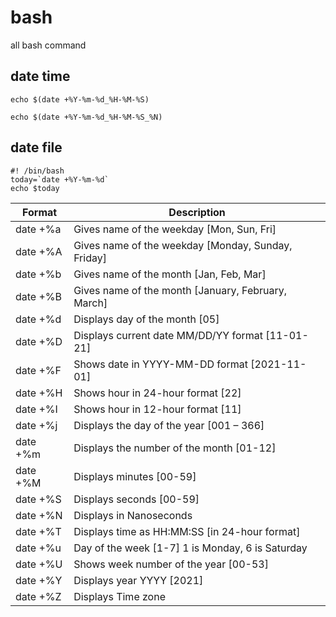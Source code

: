 # bash
all bash command 


## date time

````
echo $(date +%Y-%m-%d_%H-%M-%S)

echo $(date +%Y-%m-%d_%H-%M-%S_%N)
````

## date file

````
#! /bin/bash
today=`date +%Y-%m-%d`
echo $today
````

|Format | Description|
|----|----|
|date +%a | Gives name of the weekday [Mon, Sun, Fri]|
|date +%A | Gives name of the weekday [Monday, Sunday, Friday]|
|date +%b | Gives name of the month [Jan, Feb, Mar]|
|date +%B | Gives name of the month [January, February, March]|
|date +%d | Displays day of the month [05]|
|date +%D | Displays current date MM/DD/YY format [11-01-21]|
|date +%F | Shows date in YYYY-MM-DD format [2021-11-01]|
|date +%H | Shows hour in 24-hour format [22]|
|date +%I | Shows hour in 12-hour format [11]|
|date +%j | Displays the day of the year [001 – 366]|
|date +%m | Displays the number of the month [01-12]|
|date +%M | Displays minutes [00-59]|
|date +%S | Displays seconds [00-59]|
|date +%N | Displays in Nanoseconds|
|date +%T | Displays time as HH:MM:SS [in 24-hour format]|
|date +%u | Day of the week [1-7] 1 is Monday, 6 is Saturday|
|date +%U | Shows week number of the year [00-53]|
|date +%Y | Displays year YYYY [2021]|
|date +%Z | Displays Time zone|
